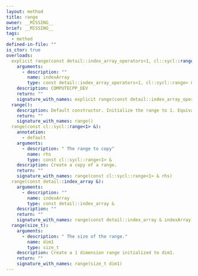 ```yaml
---
layout: method
title: range
owner: __MISSING__
brief: __MISSING__
tags:
  - method
defined-in-file: ""
is_ctor: true
overloads:
  explicit range(const detail::index_array_operators<1, cl::sycl::range> &):
    arguments:
      - description: ""
        name: indexArray
        type: const detail::index_array_operators<1, cl::sycl::range> &
    description: COMPUTECPP_DEV
    return: ""
    signature_with_names: explicit range(const detail::index_array_operators<1, cl::sycl::range> & indexArray)
  range():
    description: Default constructor. Initialize the range to 1. Equivalent to range<1>(1)
    return: ""
    signature_with_names: range()
  range(const cl::sycl::range<1> &):
    annotation:
      - default
    arguments:
      - description: " The range to copy"
        name: rhs
        type: const cl::sycl::range<1> &
    description: Create a copy of a range.
    return: ""
    signature_with_names: range(const cl::sycl::range<1> & rhs)
  range(const detail::index_array &):
    arguments:
      - description: ""
        name: indexArray
        type: const detail::index_array &
    description: ""
    return: ""
    signature_with_names: range(const detail::index_array & indexArray)
  range(size_t):
    arguments:
      - description: " The size of the range."
        name: dim1
        type: size_t
    description: Create a 1 dimension range initialized to dim1.
    return: ""
    signature_with_names: range(size_t dim1)
---
```


